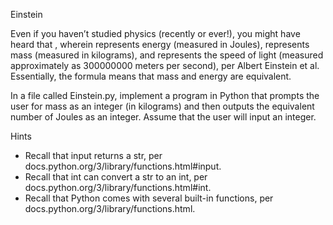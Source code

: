 Einstein

Even if you haven’t studied physics (recently or ever!), you might have heard that , wherein  represents energy (measured in Joules),  represents mass (measured in kilograms), and  represents the speed of light (measured approximately as 300000000 meters per second), per Albert Einstein et al. Essentially, the formula means that mass and energy are equivalent.

In a file called Einstein.py, implement a program in Python that prompts the user for mass as an integer (in kilograms) and then outputs the equivalent number of Joules as an integer. Assume that the user will input an integer.

Hints
 - Recall that input returns a str, per docs.python.org/3/library/functions.html#input.
 - Recall that int can convert a str to an int, per docs.python.org/3/library/functions.html#int.
 - Recall that Python comes with several built-in functions, per docs.python.org/3/library/functions.html.